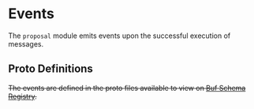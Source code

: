 # Events

The `proposal` module emits events upon the successful execution of messages.

## Proto Definitions

~~The events are defined in the proto files available to view on [Buf Schema Registry](https://buf.build/chora/proposal).~~

<!-- listed alphabetically -->
